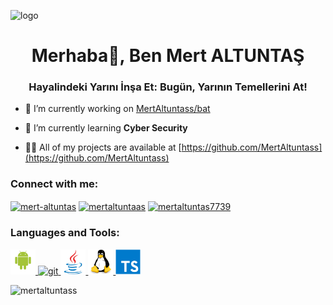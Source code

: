 ![logo](https://media.tenor.com/GfSX-u7VGM4AAAAC/coding.gif)

<h1 align="center">Merhaba👋, Ben Mert ALTUNTAŞ</h1>
<h3 align="center">Hayalindeki Yarını İnşa Et: Bugün, Yarının Temellerini At!</h3>

- 🔭 I’m currently working on [MertAltuntass/bat](https://github.com/MertAltuntass/bat)

- 🌱 I’m currently learning **Cyber Security**

- 👨‍💻 All of my projects are available at [https://github.com/MertAltuntass](https://github.com/MertAltuntass)

<h3 align="left">Connect with me:</h3>
<p align="left">
<a href="https://linkedin.com/in/mert-altuntas" target="blank"><img align="center" src="https://raw.githubusercontent.com/rahuldkjain/github-profile-readme-generator/master/src/images/icons/Social/linked-in-alt.svg" alt="mert-altuntas" height="30" width="40" /></a>
<a href="https://instagram.com/mertaltuntaas" target="blank"><img align="center" src="https://raw.githubusercontent.com/rahuldkjain/github-profile-readme-generator/master/src/images/icons/Social/instagram.svg" alt="mertaltuntaas" height="30" width="40" /></a>
<a href="https://www.youtube.com/@mertaltuntas7739" target="blank"><img align="center" src="https://raw.githubusercontent.com/rahuldkjain/github-profile-readme-generator/master/src/images/icons/Social/youtube.svg" alt="mertaltuntas7739" height="30" width="40" /></a>
</p>

<h3 align="left">Languages and Tools:</h3>
<p align="left"> <a href="https://developer.android.com" target="_blank" rel="noreferrer"> <img src="https://raw.githubusercontent.com/devicons/devicon/master/icons/android/android-original-wordmark.svg" alt="android" width="40" height="40"/> </a> <a href="https://git-scm.com/" target="_blank" rel="noreferrer"> <img src="https://www.vectorlogo.zone/logos/git-scm/git-scm-icon.svg" alt="git" width="40" height="40"/> </a> <a href="https://www.java.com" target="_blank" rel="noreferrer"> <img src="https://raw.githubusercontent.com/devicons/devicon/master/icons/java/java-original.svg" alt="java" width="40" height="40"/> </a> <a href="https://www.linux.org/" target="_blank" rel="noreferrer"> <img src="https://raw.githubusercontent.com/devicons/devicon/master/icons/linux/linux-original.svg" alt="linux" width="40" height="40"/> </a> <a href="https://www.typescriptlang.org/" target="_blank" rel="noreferrer"> <img src="https://raw.githubusercontent.com/devicons/devicon/master/icons/typescript/typescript-original.svg" alt="typescript" width="40" height="40"/> </a> </p>

<p><img align="left" src="https://github-readme-stats.vercel.app/api/top-langs?username=mertaltuntass&show_icons=true&locale=en&layout=compact" alt="mertaltuntass" /></p>



